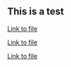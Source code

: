 ## This is a test

[Link to file](mol-star_state_2024-6-11-12-25-9.molx)

[Link to file](mol-star_state_2024-6-11-11-58-19.molx)

[Link to file](mol-star_state_2024-6-12-16-48-57.molx)
